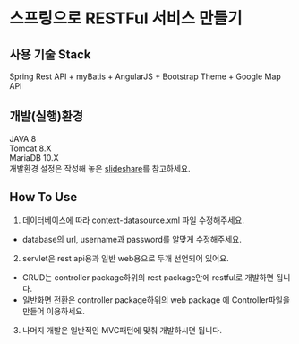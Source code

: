 # 스프링으로 RESTFul 서비스 만들기

## 사용 기술 Stack
Spring Rest API + myBatis + AngularJS + Bootstrap Theme + Google Map API

## 개발(실행)환경
JAVA 8  
Tomcat 8.X  
MariaDB 10.X  
개발환경 설정은 작성해 놓은 [slideshare](http://www.slideshare.net/jiseobkim3/spring-44190451 "spring 개발 환경 설정")를 참고하세요.  


## How To Use
1. 데이터베이스에 따라 context-datasource.xml 파일 수정해주세요.
  * database의 url, username과 password를 알맞게 수정해주세요.
2. servlet은 rest api용과 일반 web용으로 두개 선언되어 있어요.
  * CRUD는 controller package하위의 rest package안에 restful로 개발하면 됩니다.
  * 일반화면 전환은 controller package하위의 web package 에 Controller파일을 만들어 이용하세요.
3. 나머지 개발은 일반적인 MVC패턴에 맞춰 개발하시면 됩니다.

